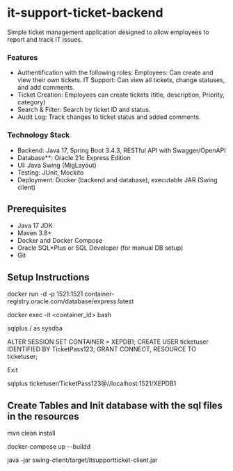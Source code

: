 # it-support-ticket-backend

Simple ticket management application designed to allow employees to report and track IT issues.

### Features
- Authentification with the following roles:
  Employees: Can create and view their own tickets.
  IT Support: Can view all tickets, change statuses, and add comments.
- Ticket Creation:
  Employees can create tickets (title, description, Priority, category)
- Search & Filter:
  Search by ticket ID and status.
- Audit Log:
  Track changes to ticket status and added comments.

### Technology Stack
- Backend: Java 17, Spring Boot 3.4.3, RESTful API with Swagger/OpenAPI
- Database**: Oracle 21c Express Edition
- UI: Java Swing (MigLayout)
- Testing: JUnit, Mockito
- Deployment: Docker (backend and database), executable JAR (Swing client)

## Prerequisites
- Java 17 JDK
- Maven 3.8+
- Docker and Docker Compose
- Oracle SQL*Plus or SQL Developer (for manual DB setup)
- Git

## Setup Instructions

docker run -d -p 1521:1521 container-registry.oracle.com/database/express:latest

docker exec -it <container_id> bash

sqlplus / as sysdba

ALTER SESSION SET CONTAINER = XEPDB1;
CREATE USER ticketuser IDENTIFIED BY TicketPass123;
GRANT CONNECT, RESOURCE TO ticketuser;

Exit

sqlplus ticketuser/TicketPass123@//localhost:1521/XEPDB1

## Create Tables and Init database with the sql files in the resources

mvn clean install

docker-compose up --buildd

java -jar swing-client/target/itsupportticket-client.jar